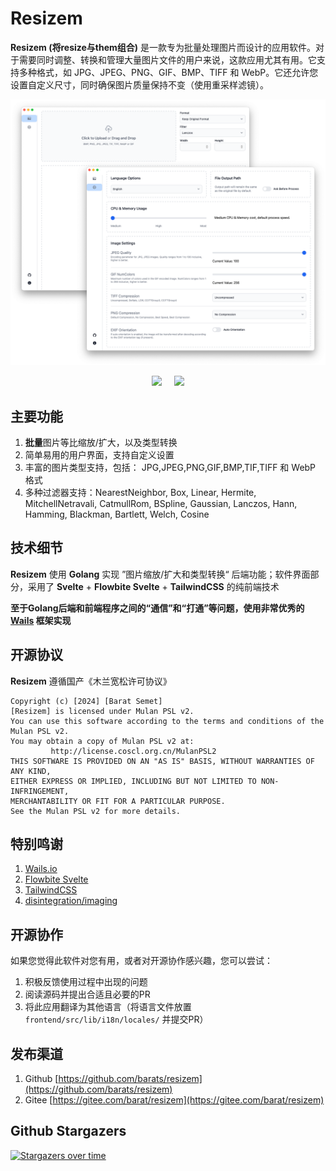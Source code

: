 # Resizem

**Resizem (将resize与them组合)** 是一款专为批量处理图片而设计的应用软件。对于需要同时调整、转换和管理大量图片文件的用户来说，这款应用尤其有用。它支持多种格式，如 JPG、JPEG、PNG、GIF、BMP、TIFF 和 WebP。它还允许您设置自定义尺寸，同时确保图片质量保持不变（使用重采样滤镜）。

![Screenshot](screenshot.png)

<p align="center">
<a target="_blank" href="https://github.com/barats/resizem/stargazers"><img src="https://img.shields.io/github/stars/barats/resizem"/></a> 
&nbsp;&nbsp;&nbsp;
<a target="_blank" href="https://gitee.com/barat/resizem/stargazers"><img src="https://gitee.com/barat/resizem/badge/star.svg?theme=dark"/></a>
</p>

## 主要功能

1. **批量**图片等比缩放/扩大，以及类型转换
1. 简单易用的用户界面，支持自定义设置
1. 丰富的图片类型支持，包括： JPG,JPEG,PNG,GIF,BMP,TIF,TIFF 和 WebP 格式
1. 多种过滤器支持：NearestNeighbor, Box, Linear, Hermite, MitchellNetravali, CatmullRom, BSpline, Gaussian, Lanczos, Hann, Hamming, Blackman, Bartlett, Welch, Cosine  

## 技术细节

**Resizem** 使用 **Golang** 实现 ”图片缩放/扩大和类型转换“ 后端功能；软件界面部分，采用了 **Svelte** + **Flowbite Svelte** + **TailwindCSS** 的纯前端技术
 
**至于Golang后端和前端程序之间的“通信”和“打通”等问题，使用非常优秀的 [Wails](https://wails.io) 框架实现**

## 开源协议 

**Resizem** 遵循国产《木兰宽松许可协议》

```
Copyright (c) [2024] [Barat Semet]
[Resizem] is licensed under Mulan PSL v2.
You can use this software according to the terms and conditions of the Mulan PSL v2.
You may obtain a copy of Mulan PSL v2 at:
         http://license.coscl.org.cn/MulanPSL2
THIS SOFTWARE IS PROVIDED ON AN "AS IS" BASIS, WITHOUT WARRANTIES OF ANY KIND,
EITHER EXPRESS OR IMPLIED, INCLUDING BUT NOT LIMITED TO NON-INFRINGEMENT,
MERCHANTABILITY OR FIT FOR A PARTICULAR PURPOSE.
See the Mulan PSL v2 for more details.
```

## 特别鸣谢

1. [Wails.io](https://wails.io) 
1. [Flowbite Svelte](https://flowbite-svelte.com)
1. [TailwindCSS](https://tailwindcss.com)
1. [disintegration/imaging](https://github.com/disintegration/imaging)

## 开源协作

如果您觉得此软件对您有用，或者对开源协作感兴趣，您可以尝试：

1. 积极反馈使用过程中出现的问题
1. 阅读源码并提出合适且必要的PR
1. 将此应用翻译为其他语言（将语言文件放置 `frontend/src/lib/i18n/locales/` 并提交PR）

## 发布渠道

1. Github [https://github.com/barats/resizem](https://github.com/barats/resizem)
1. Gitee [https://gitee.com/barat/resizem](https://gitee.com/barat/resizem)

## Github Stargazers
[![Stargazers over time](https://starchart.cc/barats/resizem.svg?variant=adaptive)](https://starchart.cc/barats/resizem)